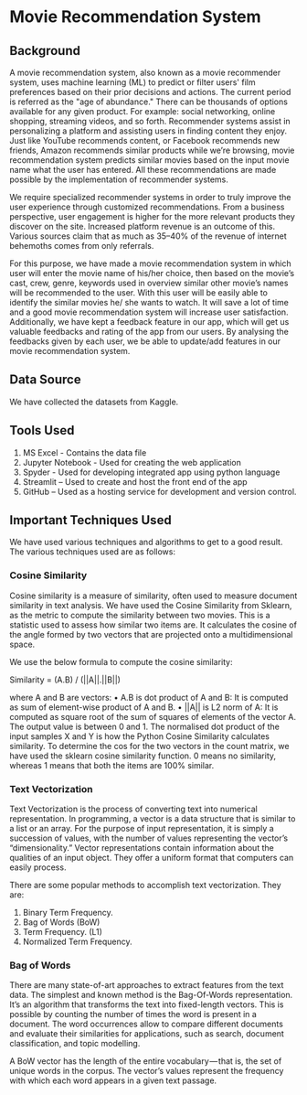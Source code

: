 # Movie Recommendation System

## Background
A movie recommendation system, also known as a movie recommender system, uses machine learning (ML) to predict or filter users' film preferences based on their prior decisions and actions. The current period is referred as the "age of abundance." There can be thousands of options available for any given product. For example: social networking, online shopping, streaming videos, and so forth. Recommender systems assist in personalizing a platform and assisting users in finding content they enjoy.
Just like YouTube recommends content, or Facebook recommends new friends, Amazon recommends similar products while we’re browsing, movie recommendation system predicts similar movies based on the input movie name what the user has entered. All these recommendations are made possible by the implementation of recommender systems.

We require specialized recommender systems in order to truly improve the user experience through customized recommendations. From a business perspective, user engagement is higher for the more relevant products they discover on the site. Increased platform revenue is an outcome of this. Various sources claim that as much as 35–40% of the revenue of internet behemoths comes from only referrals.

For this purpose, we have made a movie recommendation system in which user will enter the movie name of his/her choice, then based on the movie’s cast, crew, genre, keywords used in overview similar other movie’s names will be recommended to the user. With this user will be easily able to identify the similar movies he/ she wants to watch. It will save a lot of time and a good movie recommendation system will increase user satisfaction. Additionally, we have kept a feedback feature in our app, which will get us valuable feedbacks and rating of the app from our users. By analysing the feedbacks given by each user, we be able to update/add features in our movie recommendation system.

## Data Source
We have collected the datasets from Kaggle.

## Tools Used
1.	MS Excel - Contains the data file
2.	Jupyter Notebook - Used for creating the web application
3.	Spyder - Used for developing integrated app using python language
4.	Streamlit – Used to create and host the front end of the app
5.	GitHub – Used as a hosting service for development and version control.

## Important Techniques Used
We have used various techniques and algorithms to get to a good result. The various techniques used are as follows:

### Cosine Similarity
Cosine similarity is a measure of similarity, often used to measure document similarity in text analysis. We have used the Cosine Similarity from Sklearn, as the metric to compute the similarity between two movies. This is a statistic used to assess how similar two items are. It calculates the cosine of the angle formed by two vectors that are projected onto a multidimensional space.

We use the below formula to compute the cosine similarity:

Similarity = (A.B) / (||A||.||B||)

where A and B are vectors: 
•	A.B is dot product of A and B: It is computed as sum of element-wise product of A and B.
•	||A|| is L2 norm of A: It is computed as square root of the sum of squares of elements of the vector A.
The output value is between 0 and 1. The normalised dot product of the input samples X and Y is how the Python Cosine Similarity calculates similarity. To determine the cos for the two vectors in the count matrix, we have used the sklearn cosine similarity function. 0 means no similarity, whereas 1 means that both the items are 100% similar.

### Text Vectorization
Text Vectorization is the process of converting text into numerical representation. In programming, a vector is a data structure that is similar to a list or an array. For the purpose of input representation, it is simply a succession of values, with the number of values representing the vector’s “dimensionality.” Vector representations contain information about the qualities of an input object. They offer a uniform format that computers can easily process.

There are some popular methods to accomplish text vectorization. They are: 
1.	Binary Term Frequency. 
2.	Bag of Words (BoW) 
3.	Term Frequency. (L1) 
4.	Normalized Term Frequency.

### Bag of Words
There are many state-of-art approaches to extract features from the text data. The simplest and known method is the Bag-Of-Words representation. It’s an algorithm that transforms the text into fixed-length vectors. This is possible by counting the number of times the word is present in a document. The word occurrences allow to compare different documents and evaluate their similarities for applications, such as search, document classification, and topic modelling.

A BoW vector has the length of the entire vocabulary — that is, the set of unique words in the corpus. The vector’s values represent the frequency with which each word appears in a given text passage.

